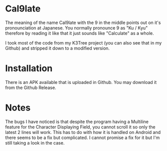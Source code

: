# Cal9late

The meaning of the name Cal9late with the 9 in the middle points out on it's pronounciation at Japanese. You normally pronounce 9 as "Ku / Kyu" therefore by reading it like that it just sounds like "Calculate" as a whole.

I took most of the code from my K3Tree project (you can also see that in my Github) and stripped it down to a modified version.

# Installation
There is an APK available that is uploaded in Github. You may download it from the Github Release.

# Notes
The bugs I have noticed is that despite the program having a Multiline feature for the Character Displaying Field, you cannot scroll it so only the latest 2 lines will work. This has to do with how it is handled on Android and there seems to be a fix but complicated. I cannot promise a fix for it but I'm still taking a look in the case.
